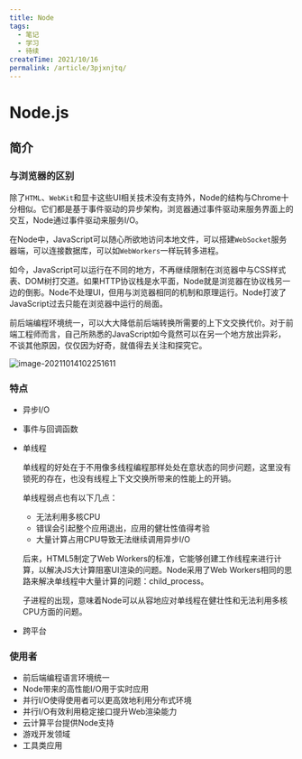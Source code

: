 ```yaml
---
title: Node
tags:
  - 笔记
  - 学习
  - 待续
createTime: 2021/10/16
permalink: /article/3pjxnjtq/
---
```

# Node.js



## 简介



### 与浏览器的区别



除了`HTML`、`WebKit`和显卡这些UI相关技术没有支持外，Node的结构与Chrome十分相似。它们都是基于事件驱动的异步架构，浏览器通过事件驱动来服务界面上的交互，Node通过事件驱动来服务I/O。

在Node中，JavaScript可以随心所欲地访问本地文件，可以搭建`WebSocket`服务器端，可以连接数据库，可以如`WebWorkers`一样玩转多进程。

如今，JavaScript可以运行在不同的地方，不再继续限制在浏览器中与CSS样式表、DOM树打交道。如果HTTP协议栈是水平面，Node就是浏览器在协议栈另一边的倒影。Node不处理UI，但用与浏览器相同的机制和原理运行。Node打波了JavaScript过去只能在浏览器中运行的局面。

前后端编程环境统一，可以大大降低前后端转换所需要的上下文交换代价。对于前端工程师而言，自己所熟悉的JavaScript如今竟然可以在另一个地方放出异彩，不谈其他原因，仅仅因为好奇，就值得去关注和探究它。

![image-20211014102251611](https://file.40017.cn/baoxian/health/health_public/images/blog/image-fail.png)



### 特点



- 异步I/O

- 事件与回调函数

- 单线程

  单线程的好处在于不用像多线程编程那样处处在意状态的同步问题，这里没有锁死的存在，也没有线程上下文交换所带来的性能上的开销。

  单线程弱点也有以下几点：

  - 无法利用多核CPU
  - 错误会引起整个应用退出，应用的健壮性值得考验
  - 大量计算占用CPU导致无法继续调用异步I/O

  后来，HTML5制定了Web Workers的标准，它能够创建工作线程来进行计算，以解决JS大计算阻塞UI渲染的问题。Node采用了Web Workers相同的思路来解决单线程中大量计算的问题：child_process。

  子进程的出现，意味着Node可以从容地应对单线程在健壮性和无法利用多核CPU方面的问题。

- 跨平台



### 使用者



- 前后端编程语言环境统一
- Node带来的高性能I/O用于实时应用
- 并行I/O使得使用者可以更高效地利用分布式环境
- 并行I/O有效利用稳定接口提升Web渲染能力
- 云计算平台提供Node支持
- 游戏开发领域
- 工具类应用
